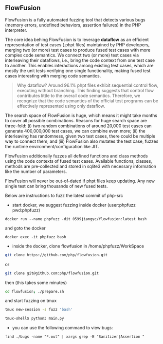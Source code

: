 ## FlowFusion

FlowFusion is a fully automated fuzzing tool that detects various bugs (memory errors, undefined behaviors, assertion failures) in the PHP interpreter. 

The core idea behing FlowFusion is to leverage **dataflow** as an efficient representation of test cases (.phpt files) maintained by PHP developers, merging two (or more) test cases to produce fused test cases with more complex code semantics. We connect two (or more) test cases via interleaving their dataflows, i.e., bring the code context from one test case to another. This enables interactions among existing test cases, which are mostly the unit tests verifying one single functionality, making fused test cases interesting with merging code semantics.

> Why dataflow? Around 96.1% phpt files exhibit sequential control flow, executing without branching. This finding suggests that control flow contributes little to the overall code semantics. Therefore, we recognize that the code semantics of the official test programs can be effectively represented using only dataflow.

The search space of FlowFusion is huge, which means it might take months to cover all possible combinations. Reasons for huge search space are three-fold: (i) two random combinations of around 20,000 test cases can generate 400,000,000 test cases, we can combine even more; (ii) the interleaving has randomness, given two test cases, there could be multiple way to connect them; and (iii) FlowFusion also mutates the test case, fuzzes the runtime environment/configuration like JIT.

FlowFusion additionally fuzzes all defined functions and class methods using the code contexts of fused test cases. Available functions, classes, methods are pre-collected and stored in sqlite3 with necessary information like the number of parameters.

FlowFusion will never be out-of-dated if phpt files keep updating. Any new single test can bring thousands of new fused tests.

Below are instructions to fuzz the latest commit of php-src

* start docker, we suggest fuzzing inside docker (user:phpfuzz pwd:phpfuzz)
```
docker run --name phpfuzz -dit 0599jiangyc/flowfusion:latest bash
```
and goto the docker
```
docker exec -it phpfuzz bash
```

* inside the docker, clone flowfusion in /home/phpfuzz/WorkSpace
```bash
git clone https://github.com/php/flowfusion.git
```
or
```bash
git clone git@github.com:php/flowfusion.git
```
then (this takes some minutes)
```bash
cd flowfusion; ./prepare.sh
```
and start fuzzing on tmux
```bash
tmux new-session -s fuzz 'bash'
```
```bash
tmux-shell$ python3 main.py
```

* you can use the following command to view bugs:
```
find ./bugs -name "*.out" | xargs grep -E "Sanitizer|Assertion "
```
